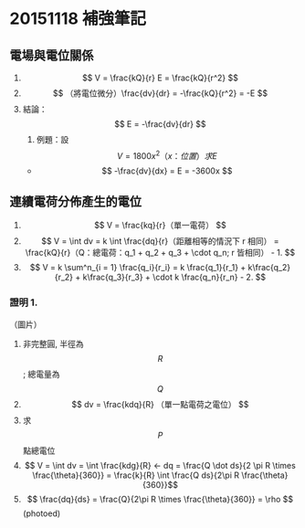 # 20151118 補強筆記
## 電場與電位關係
1. $$ V = \frac{kQ}{r} E = \frac{kQ}{r^2} $$
1. $$ （將電位微分）\frac{dv}{dr} = -\frac{kQ}{r^2} = -E $$
1. 結論：$$ E = -\frac{dv}{dr} $$
    1. 例題：設 $$ V = 1800x^2 （x：位置） 求 E $$
    * $$ -\frac{dv}{dx} = E  = -3600x $$

## 連續電荷分佈產生的電位
1. $$ V = \frac{kq}{r}（單一電荷） $$
2. $$ V = \int dv = k \int \frac{dq}{r}（距離相等的情況下 r 相同） = \frac{kQ}{r}（Q：總電荷：q_1 + q_2 + q_3 + \cdot q_n; r 皆相同） - 1.  $$
3. $$ V = k \sum^n_{i = 1} \frac{q_i}{r_i} = k \frac{q_1}{r_1} + k\frac{q_2}{r_2} + k\frac{q_3}{r_3} + \cdot k \frac{q_n}{r_n} - 2. $$

### 證明 1.
（圖片）
1. 非完整圓, 半徑為 $$ R $$ ; 總電量為 $$ Q $$
2. $$ dv = \frac{kdq}{R} （單一點電荷之電位） $$
3. 求 $$ P $$ 點總電位
4. $$ V = \int dv = \int \frac{kdg}{R} <- dq = \frac{Q \dot ds}{2 \pi R \times \frac{\theta}{360}} = \frac{k}{R} \int \frac{Q ds}{2\pi R \frac{\theta}{360}}$$
5. $$ \frac{dq}{ds} = \frac{Q}{2\pi R \times \frac{\theta}{360}} = \rho $$
(photoed)